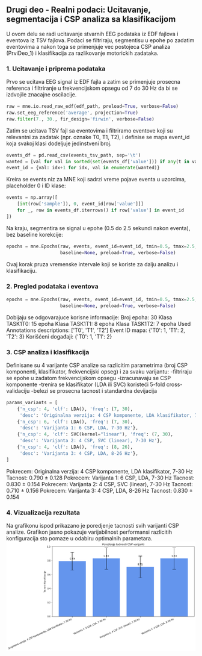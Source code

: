 ## Drugi deo - Realni podaci: Ucitavanje, segmentacija i CSP analiza sa klasifikacijom

U ovom delu se radi ucitavanje stvarnih EEG podataka iz EDF fajlova i eventova iz TSV fajlova. Podaci se filtriraju, segmentisu u epohe po zadatim eventovima a nakon toga se primenjuje vec postojeca CSP analiza (PrviDeo_1) i klasifikacija za razlikovanje motorickih zadataka.

### 1. Ucitavanje i priprema podataka

Prvo se ucitava EEG signal iz EDF fajla a zatim se primenjuje prosecna referenca i filtriranje u frekvencijskom opsegu od 7 do 30 Hz da bi se izdvojile znacajne oscilacije.

```python
raw = mne.io.read_raw_edf(edf_path, preload=True, verbose=False)
raw.set_eeg_reference('average', projection=True)
raw.filter(7., 30., fir_design='firwin', verbose=False)
```
Zatim se ucitava TSV fajl sa eventovima i filtriramo eventove koji su relevantni za zadatak (npr. oznake T0, T1, T2), i definise se mapa event_id koja svakoj klasi dodeljuje jedinstveni broj.

```python
events_df = pd.read_csv(events_tsv_path, sep='\t')
wanted = [val for val in sorted(set(events_df['value'])) if any(t in val for t in ['T0','T1','T2'])]
event_id = {val: idx+1 for idx, val in enumerate(wanted)}
```
Kreira se events niz za MNE koji sadrzi vreme pojave eventa u uzorcima, placeholder 0 i ID klase:
```python
events = np.array([
    [int(row['sample']), 0, event_id[row['value']]] 
    for _, row in events_df.iterrows() if row['value'] in event_id
])
```
Na kraju, segmentira se signal u epohe (0.5 do 2.5 sekundi nakon eventa), bez baseline korekcije:
```python
epochs = mne.Epochs(raw, events, event_id=event_id, tmin=0.5, tmax=2.5,
                    baseline=None, preload=True, verbose=False)

```
Ovaj korak pruza vremenske intervale koji se koriste za dalju analizu i klasifikaciju.

### 2. Pregled podataka i eventova
```python
epochs = mne.Epochs(raw, events, event_id=event_id, tmin=0.5, tmax=2.5,
                    baseline=None, preload=True, verbose=False)
```
Dobijaju se odgovarajuce korisne informacije: 
Broj epoha: 30
Klasa TASK1T0: 15 epoha
Klasa TASK1T1: 8 epoha
Klasa TASK1T2: 7 epoha
Used Annotations descriptions: ['T0', 'T1', 'T2']
Event ID mapa: {'T0': 1, 'T1': 2, 'T2': 3}
Korišćeni događaji: {'T0': 1, 'T1': 2}

### 3.  CSP analiza i klasifikacija
Definisane su 4 varijante CSP analize sa razlicitim parametrima (broj CSP komponenti, klasifikator, frekvencijski opseg) i za svaku varijantu:
-filtriraju se epohe u zadatom frekvencijskom opsegu
-izracunavaju se CSP komponente
-trenira se klasifikator (LDA ili SVC) koristeći 5-fold cross-validaciju
-belezi se prosecna tacnost i standardna devijacija
```python
params_variants = [
    {'n_csp': 4, 'clf': LDA(), 'freq': (7, 30),
     'desc': 'Originalna verzija: 4 CSP komponente, LDA klasifikator, 7-30 Hz'},
    {'n_csp': 6, 'clf': LDA(), 'freq': (7, 30),
     'desc': 'Varijanta 1: 6 CSP, LDA, 7-30 Hz'},
    {'n_csp': 4, 'clf': SVC(kernel="linear"), 'freq': (7, 30),
     'desc': 'Varijanta 2: 4 CSP, SVC (linear), 7-30 Hz'},
    {'n_csp': 4, 'clf': LDA(), 'freq': (8, 26),
     'desc': 'Varijanta 3: 4 CSP, LDA, 8-26 Hz'},
]

```
Pokrecem: Originalna verzija: 4 CSP komponente, LDA klasifikator, 7-30 Hz
Tacnost: 0.790 ± 0.128
Pokrecem: Varijanta 1: 6 CSP, LDA, 7-30 Hz
Tacnost: 0.830 ± 0.154
Pokrecem: Varijanta 2: 4 CSP, SVC (linear), 7-30 Hz
Tacnost: 0.710 ± 0.156
Pokrecem: Varijanta 3: 4 CSP, LDA, 8-26 Hz
Tacnost: 0.830 ± 0.154

### 4. Vizualizacija rezultata
Na grafikonu ispod prikazano je poredjenje tacnosti svih varijanti CSP analize.
Grafikon jasno pokazuje varijabilnost performansi razlicitih konfiguracija sto pomaze u odabiru optimalnih parametara.
![](/pics/realni_podaci_grafikon.png)









